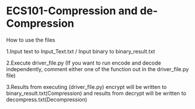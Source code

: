 # ECS101-Compression and de-Compression

How to use the files

1.Input text to Input_Text.txt / Input binary to binary_result.txt

2.Execute driver_file.py (If you want to run encode and decode independently, comment either one of the function out in the driver_file.py file)

3.Results from executing (driver_file.py) encrypt will be written to binary_result.txt(Compression) and results from decrypt will be written to decompress.txt(Decompression)